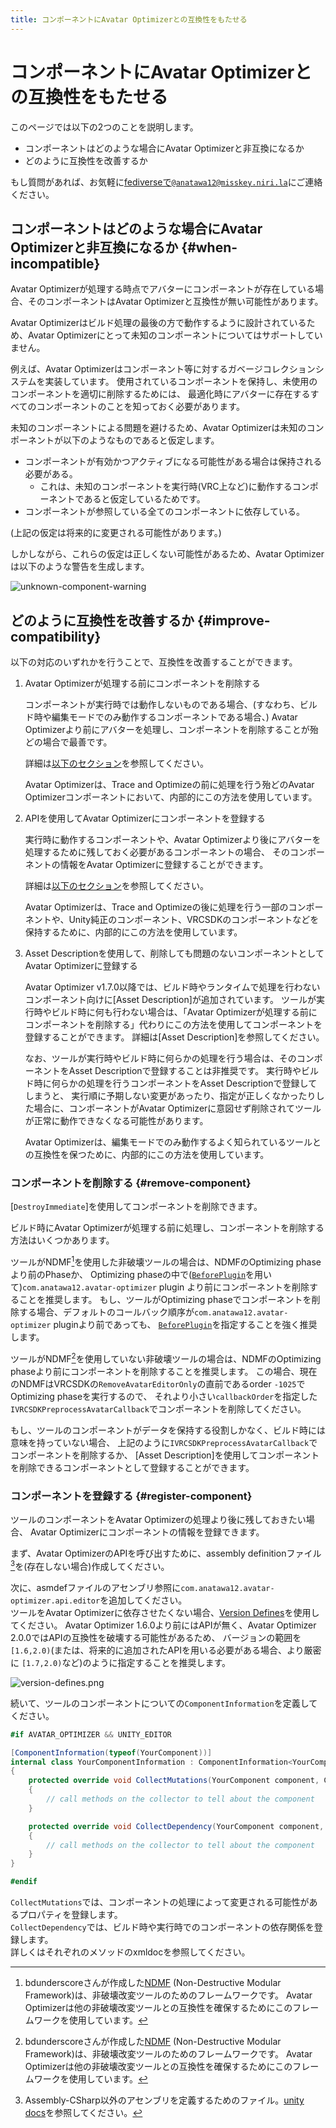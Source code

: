 ```yaml
---
title: コンポーネントにAvatar Optimizerとの互換性をもたせる
---
```


# コンポーネントにAvatar Optimizerとの互換性をもたせる

このページでは以下の2つのことを説明します。

- コンポーネントはどのような場合にAvatar Optimizerと非互換になるか
- どのように互換性を改善するか

もし質問があれば、お気軽に[fediverseで`@anatawa12@misskey.niri.la`][fediverse]にご連絡ください。

## コンポーネントはどのような場合にAvatar Optimizerと非互換になるか {#when-incompatible}

Avatar Optimizerが処理する時点でアバターにコンポーネントが存在している場合、そのコンポーネントはAvatar Optimizerと互換性が無い可能性があります。

Avatar Optimizerはビルド処理の最後の方で動作するように設計されているため、Avatar Optimizerにとって未知のコンポーネントについてはサポートしていません。

例えば、Avatar Optimizerはコンポーネント等に対するガベージコレクションシステムを実装しています。
使用されているコンポーネントを保持し、未使用のコンポーネントを適切に削除するためには、
最適化時にアバターに存在するすべてのコンポーネントのことを知っておく必要があります。

未知のコンポーネントによる問題を避けるため、Avatar Optimizerは未知のコンポーネントが以下のようなものであると仮定します。
- コンポーネントが有効かつアクティブになる可能性がある場合は保持される必要がある。
  - これは、未知のコンポーネントを実行時(VRC上など)に動作するコンポーネントであると仮定しているためです。
- コンポーネントが参照している全てのコンポーネントに依存している。

(上記の仮定は将来的に変更される可能性があります。)

しかしながら、これらの仮定は正しくない可能性があるため、Avatar Optimizerは以下のような警告を生成します。

![unknown-component-warning](unknown-component-warning.png)

## どのように互換性を改善するか {#improve-compatibility}

以下の対応のいずれかを行うことで、互換性を改善することができます。

1. Avatar Optimizerが処理する前にコンポーネントを削除する

   コンポーネントが実行時では動作しないものである場合、(すなわち、ビルド時や編集モードでのみ動作するコンポーネントである場合、)
   Avatar Optimizerより前にアバターを処理し、コンポーネントを削除することが殆どの場合で最善です。

   詳細は[以下のセクション](#remove-component)を参照してください。

   Avatar Optimizerは、Trace and Optimizeの前に処理を行う殆どのAvatar Optimizerコンポーネントにおいて、内部的にこの方法を使用しています。

2. APIを使用してAvatar Optimizerにコンポーネントを登録する

    実行時に動作するコンポーネントや、Avatar Optimizerより後にアバターを処理するために残しておく必要があるコンポーネントの場合、
    そのコンポーネントの情報をAvatar Optimizerに登録することができます。
    
     詳細は[以下のセクション](#register-component)を参照してください。
    
     Avatar Optimizerは、Trace and Optimizeの後に処理を行う一部のコンポーネントや、Unity純正のコンポーネント、VRCSDKのコンポーネントなどを保持するために、内部的にこの方法を使用しています。

3. Asset Descriptionを使用して、削除しても問題のないコンポーネントとしてAvatar Optimizerに登録する

   Avatar Optimizer v1.7.0以降では、ビルド時やランタイムで処理を行わないコンポーネント向けに[Asset Description]が追加されています。
   ツールが実行時やビルド時に何も行わない場合は、「Avatar Optimizerが処理する前にコンポーネントを削除する」代わりにこの方法を使用してコンポーネントを登録することができます。
   詳細は[Asset Description]を参照してください。

   なお、ツールが実行時やビルド時に何らかの処理を行う場合は、そのコンポーネントをAsset Descriptionで登録することは非推奨です。
   実行時やビルド時に何らかの処理を行うコンポーネントをAsset Descriptionで登録してしまうと、
   実行順に予期しない変更があったり、指定が正しくなかったりした場合に、コンポーネントがAvatar Optimizerに意図せず削除されてツールが正常に動作できなくなる可能性があります。

   Avatar Optimizerは、編集モードでのみ動作するよく知られているツールとの互換性を保つために、内部的にこの方法を使用しています。

### コンポーネントを削除する {#remove-component}

[`DestroyImmediate`]を使用してコンポーネントを削除できます。

ビルド時にAvatar Optimizerが処理する前に処理し、コンポーネントを削除する方法はいくつかあります。

ツールがNDMF[^NDMF]を使用した非破壊ツールの場合は、NDMFのOptimizing phaseより前のPhaseか、
Optimizing phaseの中で([`BeforePlugin`][ndmf-BeforePlugin]を用いて)`com.anatawa12.avatar-optimizer` plugin
より前にコンポーネントを削除することを推奨します。
もし、ツールがOptimizing phaseでコンポーネントを削除する場合、デフォルトのコールバック順序が`com.anatawa12.avatar-optimizer` pluginより前であっても、
[`BeforePlugin`][ndmf-BeforePlugin]を指定することを強く推奨します。

ツールがNDMF[^NDMF]を使用していない非破壊ツールの場合は、NDMFのOptimizing phaseより前にコンポーネントを削除することを推奨します。
この場合、現在のNDMFはVRCSDKの`RemoveAvatarEditorOnly`の直前であるorder `-1025`でOptimizing phaseを実行するので、
それより小さい`callbackOrder`を指定した`IVRCSDKPreprocessAvatarCallback`でコンポーネントを削除してください。

もし、ツールのコンポーネントがデータを保持する役割しかなく、ビルド時には意味を持っていない場合、
上記のように`IVRCSDKPreprocessAvatarCallback`でコンポーネントを削除するか、
[Asset Description]を使用してコンポーネントを削除できるコンポーネントとして登録することができます。

[DestroyImmediate]: https://docs.unity3d.com/ScriptReference/Object.DestroyImmediate.html

### コンポーネントを登録する {#register-component}

ツールのコンポーネントをAvatar Optimizerの処理より後に残しておきたい場合、
Avatar Optimizerにコンポーネントの情報を登録できます。

まず、Avatar OptimizerのAPIを呼び出すために、assembly definitionファイル[^asmdef]を(存在しない場合)作成してください。

次に、asmdefファイルのアセンブリ参照に`com.anatawa12.avatar-optimizer.api.editor`を追加してください。\
ツールをAvatar Optimizerに依存させたくない場合、[Version Defines]を使用してください。
Avatar Optimizer 1.6.0より前にはAPIが無く、Avatar Optimizer 2.0.0ではAPIの互換性を破壊する可能性があるため、
バージョンの範囲を`[1.6,2.0)`(または、将来的に追加されたAPIを用いる必要がある場合、より厳密に `[1.7,2.0)`など)のように指定することを推奨します。

![version-defines.png](version-defines.png)

続いて、ツールのコンポーネントについての`ComponentInformation`を定義してください。

```csharp
#if AVATAR_OPTIMIZER && UNITY_EDITOR

[ComponentInformation(typeof(YourComponent))]
internal class YourComponentInformation : ComponentInformation<YourComponent>
{
    protected override void CollectMutations(YourComponent component, ComponentMutationsCollector collector)
    {
        // call methods on the collector to tell about the component
    }

    protected override void CollectDependency(YourComponent component, ComponentDependencyCollector collector)
    {
        // call methods on the collector to tell about the component
    }
}

#endif
```

`CollectMutations`では、コンポーネントの処理によって変更される可能性があるプロパティを登録します。\
`CollectDependency`では、ビルド時や実行時でのコンポーネントの依存関係を登録します。\
詳しくはそれぞれのメソッドのxmldocを参照してください。

[fediverse]: https://misskey.niri.la/@anatawa12
[ndmf-BeforePlugin]: https://ndmf.nadena.dev/api/nadena.dev.ndmf.fluent.Sequence.html#nadena_dev_ndmf_fluent_Sequence_BeforePlugin_System_String_System_String_System_Int32_
[register-component]: #register-component

[^asmdef]: Assembly-CSharp以外のアセンブリを定義するためのファイル。[unity docs](https://docs.unity3d.com/2019.4/Documentation/Manual/ScriptCompilationAssemblyDefinitionFiles.html)を参照してください。
[^NDMF]: bdunderscoreさんが作成した[NDMF] (Non-Destructive Modular Framework)は、非破壊改変ツールのためのフレームワークです。
Avatar Optimizerは他の非破壊改変ツールとの互換性を確保するためにこのフレームワークを使用しています。

[NDMF]: https://ndmf.nadena.dev/
[modular-avatar]: https://modular-avatar.nadena.dev/
[Version Defines]: https://docs.unity3d.com/2019.4/Documentation/Manual/ScriptCompilationAssemblyDefinitionFiles.html#define-symbols
